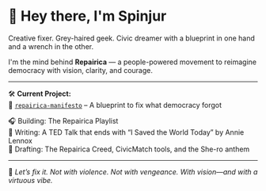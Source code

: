 # 👋 Hey there, I'm Spinjur

Creative fixer. Grey-haired geek. Civic dreamer with a blueprint in one hand and a wrench in the other.

I'm the mind behind **Repairica** — a people-powered movement to reimagine democracy with vision, clarity, and courage.

---

🛠️ **Current Project:**  
🔧 [`repairica-manifesto`](https://github.com/spinjur/repairica-manifesto) – A blueprint to fix what democracy forgot

🎧 Building: The Repairica Playlist  
🎤 Writing: A TED Talk that ends with “I Saved the World Today” by Annie Lennox  
📜 Drafting: The Repairica Creed, CivicMatch tools, and the She-ro anthem

---

💙 *Let’s fix it. Not with violence. Not with vengeance. With vision—and with a virtuous vibe.*